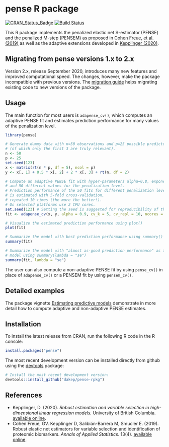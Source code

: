 
# pense R package

<!-- begin badges -->

[![CRAN\_Status\_Badge](https://www.r-pkg.org/badges/version/pense)](https://CRAN.R-project.org/package=pense)
[![Build
Status](https://travis-ci.com/dakep/pense-rpkg.svg?branch=main)](https://travis-ci.com/dakep/pense-rpkg)
<!-- end badges -->

This R package implements the penalized elastic net S-estimator (PENSE)
and the penalized M-step (PENSEM) as proposed in [Cohen Freue, et al.
(2019)](https://projecteuclid.org/euclid.aoas/1574910036) as well as the
adaptive extensions developed in [Kepplinger
(2020)](https://hdl.handle.net/2429/75637).

## Migrating from pense versions 1.x to 2.x

Version 2.x, release September 2020, introduces many new features and
improved computational speed. The changes, however, make the package
incompatible with previous versions. The [migration
guide](https://dakep.github.io/pense-rpkg/articles/migration_guide.html)
helps migrating existing code to new versions of the package.

## Usage

The main function for most users is `adapense_cv()`, which computes an
adaptive PENSE fit and estimates prediction performance for many values
of the penalization level.

``` r
library(pense)

# Generate dummy data with n=50 observations and p=25 possible predictors
# (of which only the first 3 are truly relevant).
n <- 50
p <- 25
set.seed(123)
x <- matrix(rt(n * p, df = 5), ncol = p)
y <- x[, 1] + 0.5 * x[, 2] + 2 * x[, 3] + rt(n, df = 2)

# Compute an adaptive PENSE fit with hyper-parameters alpha=0.8, exponent=2,
# and 50 different values for the penalization level.
# Prediction performance of the 50 fits for different penalization levels
# is estimated with 5-fold cross-validation,
# repeated 10 times (the more the better!).
# On selected platforms use 2 CPU cores.
set.seed(123) # Setting the seed is suggested for reproducibility of the CV results.
fit <- adapense_cv(x, y, alpha = 0.9, cv_k = 5, cv_repl = 10, ncores = 2)

# Visualize the estimated prediction performance using plot()
plot(fit)

# Summarize the model with best prediction performance using summary()
summary(fit)

# Summarize the model with "almost as-good prediction performance" as the best
# model using summary(lambda = "se")
summary(fit, lambda = "se")
```

The user can also compute a non-adaptive PENSE fit by using `pense_cv()`
in place of `adapense_cv()` or a PENSEM fit by using `pensem_cv()`.

## Detailed examples

The package vignette [Estimating predictive
models](https://dakep.github.io/pense-rpkg/articles/computing_adapense.html)
demonstrate in more detail how to compute adaptive and non-adaptive
PENSE estimates.

## Installation

To install the latest release from CRAN, run the following R code in the
R console:

``` r
install.packages("pense")
```

The most recent development version can be installed directly from
github using the [devtools](https://cran.r-project.org/package=devtools)
package:

``` r
# Install the most recent development version:
devtools::install_github("dakep/pense-rpkg")
```

## References

  - Kepplinger, D. (2020). *Robust estimation and variable selection in
    high-dimensional linear regression models.* University of British
    Columbia. [available online](https://hdl.handle.net/2429/75637).
  - Cohen Freue, GV. Kepplinger D, Salibián-Barrera M, Smucler E.
    (2019). Robust elastic net estimators for variable selection and
    identification of proteomic biomarkers. *Annals of Applied
    Statistics*. 13(4). [available
    online](https://projecteuclid.org/euclid.aoas/1574910036).
